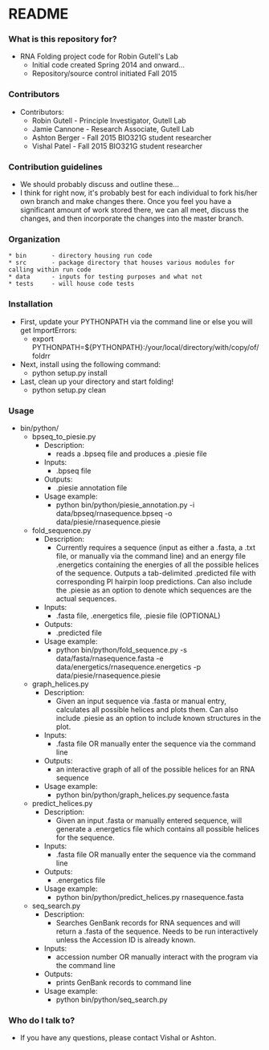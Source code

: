 # README #

### What is this repository for? ###
* RNA Folding project code for Robin Gutell's Lab
	* Initial code created Spring 2014 and onward...
	* Repository/source control initiated Fall 2015

### Contributors ###
* Contributors:
	* Robin Gutell		- Principle Investigator, Gutell Lab
	* Jamie Cannone		- Research Associate, Gutell Lab
	* Ashton Berger		- Fall 2015 BIO321G student researcher
	* Vishal Patel		- Fall 2015 BIO321G student researcher

### Contribution guidelines ###

* We should probably discuss and outline these...
* I think for right now, it's probably best for each individual to fork his/her own branch and make changes there. Once you feel you have a significant amount of work stored there, we can all meet, discuss the changes, and then incorporate the changes into the master branch.

### Organization ###
	* bin		- directory housing run code
	* src		- package directory that houses various modules for calling within run code
	* data		- inputs for testing purposes and what not
	* tests		- will house code tests
	
### Installation ###
* First, update your PYTHONPATH via the command line or else you will get ImportErrors:
	* export PYTHONPATH=${PYTHONPATH}:/your/local/directory/with/copy/of/foldrr
* Next, install using the following command:
	* python setup.py install
* Last, clean up your directory and start folding!
	* python setup.py clean

### Usage ###
* bin/python/
	* bpseq_to_piesie.py	
		* Description:
			* reads a .bpseq file and produces a .piesie file
		* Inputs:
			* .bpseq file
		* Outputs:
			* .piesie annotation file
		* Usage example:
			* python bin/python/piesie_annotation.py -i data/bpseq/rnasequence.bpseq -o data/piesie/rnasequence.piesie
	* fold_sequence.py
		* Description:
			* Currently requires a sequence (input as either a .fasta, a .txt file, or manually via the command line) and an energy file .energetics containing the energies of all the possible helices of the sequence. Outputs a tab-delimited .predicted file with corresponding PI hairpin loop predictions. Can also include the .piesie as an option to denote which sequences are the actual sequences.
		* Inputs:
			* .fasta file, .energetics file, .piesie file (OPTIONAL)
		* Outputs:
			* .predicted file
		* Usage example:
			* python bin/python/fold_sequence.py -s data/fasta/rnasequence.fasta -e data/energetics/rnasequence.energetics -p data/piesie/rnasequence.piesie
	* graph_helices.py
		* Description:
			* Given an input sequence via .fasta or manual entry, calculates all possible helices and plots them. Can also include .piesie as an option to include known structures in the plot.
		* Inputs:
			* .fasta file OR manually enter the sequence via the command line
		* Outputs:
			* an interactive graph of all of the possible helices for an RNA sequence
		* Usage example:
			* python bin/python/graph_helices.py sequence.fasta
	* predict_helices.py
		* Description:
			* Given an input .fasta or manually entered sequence, will generate a .energetics file which contains all possible helices for the sequence.
		* Inputs:
			* .fasta file OR manually enter the sequence via the command line
		* Outputs:
			* .energetics file
		* Usage example:
			* python bin/python/predict_helices.py rnasequence.fasta
	* seq_search.py
		* Description:
			* Searches GenBank records for RNA sequences and will return a .fasta of the sequence. Needs to be run interactively unless the Accession ID is already known.
		* Inputs:
			* accession number OR manually interact with the program via the command line
		* Outputs:
			* prints GenBank records to command line
		* Usage example:
			* python bin/python/seq_search.py 

### Who do I talk to? ###

* If you have any questions, please contact Vishal or Ashton.
